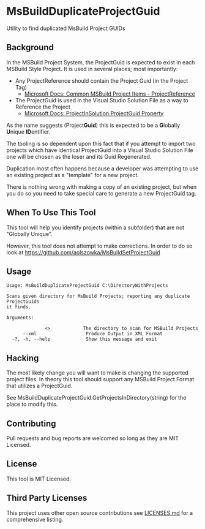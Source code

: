 # MsBuildDuplicateProjectGuid
Utility to find duplicated MsBuild Project GUIDs

## Background
In the MSBuild Project System, the ProjectGuid is expected to exist in each MSBuild Style Project. It is used in several places; most importantly:

* Any ProjectReference should contain the Project Guid (in the Project Tag)
    * [Microsoft Docs: Common MSBuild Project Items - ProjectReference](https://docs.microsoft.com/en-us/visualstudio/msbuild/common-msbuild-project-items?view=vs-2017#projectreference)
* The ProjectGuid is used in the Visual Studio Solution File as a way to Reference the Project
    * [Microsoft Docs: ProjectInSolution.ProjectGuid Property](https://docs.microsoft.com/en-us/dotnet/api/microsoft.visualstudio.workspace.extensions.msbuild.projectinsolution.projectguid?view=visualstudiosdk-2017)

As the name suggests (Project**Guid**) this is expected to be a **G**lobally **U**nique **ID**entifier.

The tooling is so dependent upon this fact that if you attempt to import two projects which have identical ProjectGuid into a Visual Studio Solution File one will be chosen as the loser and its Guid Regenerated.

Duplication most often happens because a developer was attempting to use an existing project as a "template" for a new project.

There is nothing wrong with making a copy of an existing project, but when you do so you need to take special care to generate a new ProjectGuid tag.

## When To Use This Tool
This tool will help you identify projects (within a subfolder) that are not "Globally Unique".

However, this tool does not attempt to make corrections. In order to do so look at https://github.com/aolszowka/MsBuildSetProjectGuid


## Usage
```
Usage: MsBuildDuplicateProjectGuid C:\DirectoryWithProjects

Scans given directory for MsBuild Projects; reporting any duplicate ProjectGuids
it finds.

Arguments:

              <>            The directory to scan for MSBuild Projects
      --xml                  Produce Output in XML Format
  -?, -h, --help             Show this message and exit
```

## Hacking
The most likely change you will want to make is changing the supported project files. In theory this tool should support any MSBuild Project Format that utilizes a ProjectGuid.

See MsBuildDuplicateProjectGuid.GetProjectsInDirectory(string) for the place to modify this.

## Contributing
Pull requests and bug reports are welcomed so long as they are MIT Licensed.

## License
This tool is MIT Licensed.

## Third Party Licenses
This project uses other open source contributions see [LICENSES.md](LICENSES.md) for a comprehensive listing.
